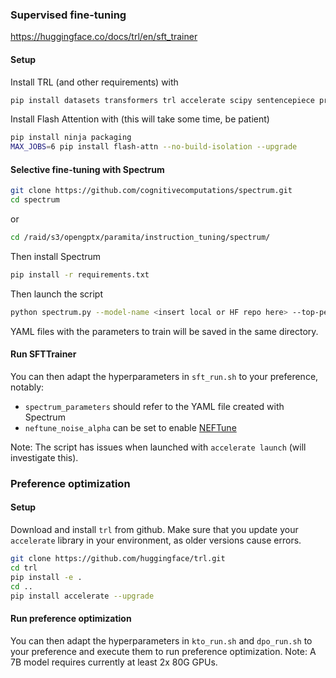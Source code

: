 ### Supervised fine-tuning
https://huggingface.co/docs/trl/en/sft_trainer

#### Setup
Install TRL (and other requirements) with 
```bash
pip install datasets transformers trl accelerate scipy sentencepiece protobuf wandb
```
Install Flash Attention with (this will take some time, be patient)
```bash
pip install ninja packaging
MAX_JOBS=6 pip install flash-attn --no-build-isolation --upgrade
```

#### Selective fine-tuning with Spectrum
```bash
git clone https://github.com/cognitivecomputations/spectrum.git
cd spectrum
```
or 
```bash
cd /raid/s3/opengptx/paramita/instruction_tuning/spectrum/
```
Then install Spectrum
```bash
pip install -r requirements.txt
```
Then launch the script
```bash
python spectrum.py --model-name <insert local or HF repo here> --top-percent <top % of snr ratios to target>
```
YAML files with the parameters to train will be saved in the same directory.

#### Run SFTTrainer
You can then adapt the hyperparameters in ``sft_run.sh`` to your preference, notably:
* ``spectrum_parameters`` should refer to the YAML file created with Spectrum
* ``neftune_noise_alpha`` can be set to enable [NEFTune](https://huggingface.co/papers/2310.05914)

Note: The script has issues when launched with ``accelerate launch`` (will investigate this).

### Preference optimization

#### Setup
Download and install `trl` from github. Make sure that you update your `accelerate` library in your environment, as older versions cause errors.

```bash
git clone https://github.com/huggingface/trl.git
cd trl
pip install -e .
cd ..
pip install accelerate --upgrade
```

#### Run preference optimization
You can then adapt the hyperparameters in `kto_run.sh` and `dpo_run.sh` to your preference and execute them to run preference optimization.
Note: A 7B model requires currently at least 2x 80G GPUs.
